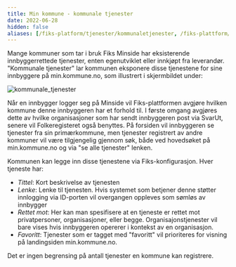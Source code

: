 ```yaml
---
title: Min kommune - kommunale tjenester
date: 2022-06-28
hidden: false
aliases: [/fiks-platform/tjenester/kommunaletjenester, /fiks-plattform/tjenester/kommunaletjenester, /fiks-plattform/tjenester/minside/kommunaletjenester/, /fiks-plattform/tjenester/minkommune/kommunaletjenester]
---
```


Mange kommuner som tar i bruk Fiks Minside har eksisterende innbyggerrettede tjenester, enten egenutviklet eller innkjøpt fra leverandør. "Kommunale tjenester" lar kommunen eksponere disse tjenestene for sine innbyggere på min.kommune.no, som illustrert i skjermbildet under:

![kommunale_tjenester](/images/kommunaletjenester.png "Kommunale tjenester")

Når en innbygger logger seg på Minside vil Fiks-plattformen avgjøre hvilken kommune denne innbyggeren har et forhold til. I første omgang avgjøres dette av hvilke organisasjoner som har sendt innbyggeren post via SvarUt, senere vil Folkeregisteret også benyttes. På forsiden vil innbyggeren se tjenester fra sin primærkommune, men tjenester registrert av andre kommuner vil være tilgjengelig gjennom søk, både ved hovedsøket på min.kommune.no og via "se alle tjenester" lenken. 

Kommunen kan legge inn disse tjenestene via Fiks-konfigurasjon. Hver tjeneste har:

* _Tittel_: Kort beskrivelse av tjenesten
* _Lenke_: Lenke til tjenesten. Hvis systemet som betjener denne støtter innlogging via ID-porten vil overgangen oppleves som sømløs av innbygger
* _Rettet mot_: Her kan man spesifisere at en tjeneste er rettet mot privatpersoner, organisasjoner, eller begge. Organisajonstjenester vil bare vises hvis innbyggeren opererer i kontekst av en organisasjon. 
* _Favoritt_: Tjenester som er tagget med "favoritt" vil prioriteres for visning på landingsiden min.kommune.no.

Det er ingen begrensing på antall tjenester en kommune kan registrere.
